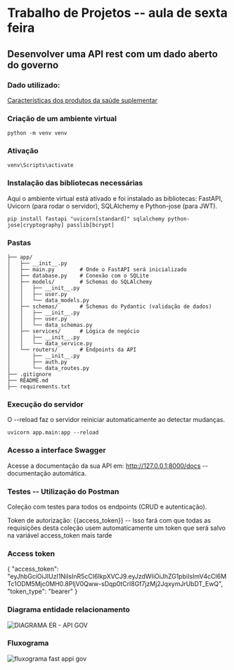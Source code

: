 # Trabalho de Projetos -- aula de sexta feira

## Desenvolver uma API rest com um dado aberto do governo
### Dado utilizado: 
[Características dos produtos da saúde suplementar](https://dados.gov.br/dados/conjuntos-dados/caracteristicas-dos-produtos-da-saude-suplementar)

### Criação de um ambiente virtual
```python -m venv venv```

### Ativação
```venv\Scripts\activate```

### Instalação das bibliotecas necessárias
<p> Aqui o ambiente virtual está ativado e foi instalado as bibliotecas: FastAPI, Uvicorn (para rodar o servidor), SQLAlchemy e Python-jose (para JWT). </p>

```pip install fastapi "uvicorn[standard]" sqlalchemy python-jose[cryptography] passlib[bcrypt]```

### Pastas
```.
├── app/
│   ├── __init__.py
│   ├── main.py        # Onde o FastAPI será inicializado
│   ├── database.py    # Conexão com o SQLite
│   ├── models/        # Schemas do SQLAlchemy
│   │   ├── __init__.py
│   │   ├── user.py
│   │   └── data_models.py
│   ├── schemas/       # Schemas do Pydantic (validação de dados)
│   │   ├── __init__.py
│   │   ├── user.py
│   │   └── data_schemas.py
│   ├── services/      # Lógica de negócio
│   │   ├── __init__.py
│   │   └── data_service.py
│   └── routers/       # Endpoints da API
│       ├── __init__.py
│       ├── auth.py
│       └── data_routes.py
├── .gitignore
├── README.md
├── requirements.txt

```

### Execução do servidor
O --reload faz o servidor reiniciar automaticamente ao detectar mudanças.

```
uvicorn app.main:app --reload
```

### Acesso a interface Swagger
Acesse a documentação da sua API em: http://127.0.0.1:8000/docs -- documentação automática.

### Testes -- Utilização do Postman
Coleção com testes para todos os endpoints (CRUD e autenticação).
<p>Token de autorização: {{access_token}} -- Isso fará com que todas as requisições desta coleção usem automaticamente um token que será salvo na variável access_token mais tarde</p>

### Access token
{
    "access_token": "eyJhbGciOiJIUzI1NiIsInR5cCI6IkpXVCJ9.eyJzdWIiOiJhZG1pbiIsImV4cCI6MTc1ODM5Mjc0MH0.8PljV0Qww-sDqp0tCrl8Gf7jzMj2JqxymJrUbDT_EwQ",
    "token_type": "bearer"
}

### Diagrama entidade relacionamento
![DIAGRAMA ER - API GOV](https://github.com/user-attachments/assets/fa313252-1142-42a4-a975-bcf4a736074e)

### Fluxograma
![fluxograma fast appi gov](https://github.com/user-attachments/assets/1afefde1-4c39-4d9a-8937-8a763c781d7a)

